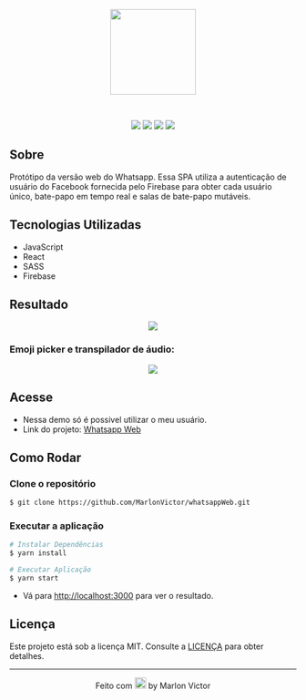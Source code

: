 <p align="center">
  <img src="https://www.flaticon.com/svg/static/icons/svg/2111/2111728.svg" width="150px">
</p><br/>

<p align="center">
  <img src="https://img.shields.io/netlify/8dcf5f7b-1426-4efd-bf39-3cb9f856fb51?color=4CAF50&logo=Netlify&style=flat-square">
  <img src="https://img.shields.io/github/repo-size/MarlonVictor/whatsappWeb?color=4CAF50&logo=GitHub&style=flat-square">
  <img src="https://img.shields.io/github/stars/MarlonVictor/whatsappWeb?color=4CAF50&style=flat-square&logo=github">
  <img src="https://img.shields.io/github/license/MarlonVictor/whatsappWeb?color=4CAF50&style=flat-square">
</p>

## Sobre

Protótipo da versão web do Whatsapp. Essa SPA utiliza a autenticação de usuário do Facebook fornecida pelo Firebase para obter cada usuário único, bate-papo em tempo real e salas de bate-papo mutáveis.

## Tecnologias Utilizadas
* JavaScript
* React
* SASS
* Firebase

## Resultado
<p align="center">
    <img src="https://user-images.githubusercontent.com/62356988/94496086-ce87e980-01c9-11eb-82d6-b415b14746a6.gif">
</p>

### Emoji picker e transpilador de áudio:
<p align="center">
    <img src="https://user-images.githubusercontent.com/62356988/94496070-c5971800-01c9-11eb-8b97-550948e03237.gif">
</p>

## Acesse
* Nessa demo só é possivel utilizar o meu usuário.
* Link do projeto: [Whatsapp Web](https://whatsappweb-ui.netlify.app/)  

## Como Rodar
### Clone o repositório
```bash
$ git clone https://github.com/MarlonVictor/whatsappWeb.git
```

### Executar a aplicação
```bash
# Instalar Dependências
$ yarn install

# Executar Aplicação 
$ yarn start
```
* Vá para [http://localhost:3000](http://localhost:3000/) para ver o resultado.

## Licença
Este projeto está sob a licença MIT. Consulte a [LICENÇA](https://github.com/MarlonVictor/whatsappWeb/blob/master/LICENSE) para obter detalhes.

___
<p align="center">
  Feito com <img src="https://github.githubassets.com/images/icons/emoji/unicode/1f49c.png" width="20px"> by Marlon Victor
</p> 
